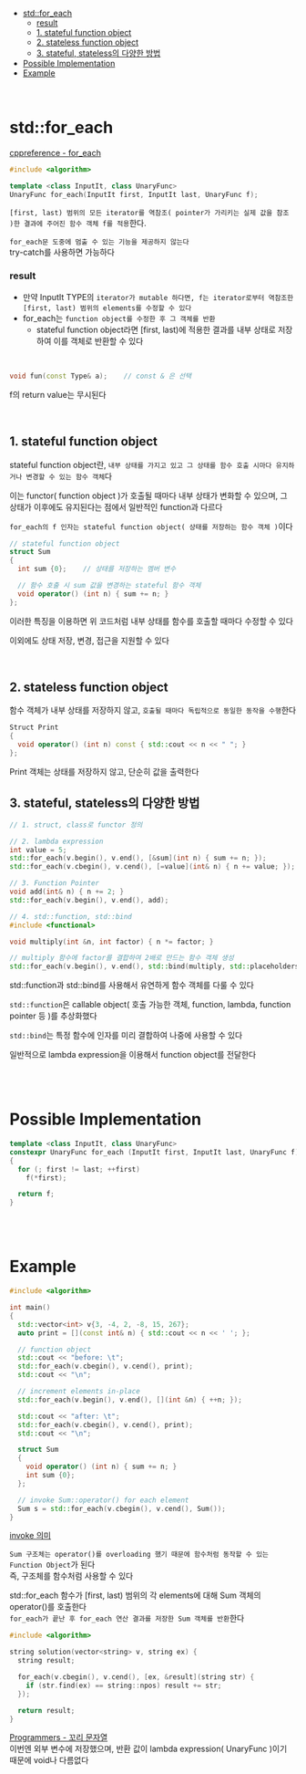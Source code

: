 - [std::for\_each](#stdfor_each)
    - [result](#result)
  - [1. stateful function object](#1-stateful-function-object)
  - [2. stateless function object](#2-stateless-function-object)
  - [3. stateful, stateless의 다양한 방법](#3-stateful-stateless의-다양한-방법)
- [Possible Implementation](#possible-implementation)
- [Example](#example)

<br>

# std::for_each
[ cppreference - for_each ](https://en.cppreference.com/w/cpp/algorithm/for_each)<br>
```cpp
#include <algorithm>

template <class InputIt, class UnaryFunc>
UnaryFunc for_each(InputIt first, InputIt last, UnaryFunc f);
```
`[first, last) 범위의 모든 iterator를 역참조( pointer가 가리키는 실제 값을 참조 )한 결과에 주어진 함수 객체 f를 적용`한다.<br>

`for_each문 도중에 멈출 수 있는 기능을 제공하지 않는다`<br>
try-catch를 사용하면 가능하다<br>

### result
- 만약 InputIt TYPE의 `iterator가 mutable 하다면, f는 iterator로부터 역참조한 [first, last) 범위의 elements를 수정할 수 있다`
- for_each는 `function object를 수정한 후 그 객체를 반환`
  - stateful function object라면 [first, last)에 적용한 결과를 내부 상태로 저장하여 이를 객체로 반환할 수 있다

<br>

```cpp
void fun(const Type& a);    // const & 은 선택
```
f의 return value는 무시된다<br>

<br>

## 1. stateful function object
stateful function object란, `내부 상태를 가지고 있고 그 상태를 함수 호출 시마다 유지하거나 변경할 수 있는 함수 객체`다<br>

이는 functor( function object )가 호출될 때마다 내부 상태가 변화할 수 있으며, 그 상태가 이후에도 유지된다는 점에서 일반적인 function과 다르다<br>

`for_each의 f 인자는 stateful function object( 상태를 저장하는 함수 객체 )`이다<br>
```cpp
// stateful function object
struct Sum
{
  int sum {0};    // 상태를 저장하는 멤버 변수

  // 함수 호출 시 sum 값을 변경하는 stateful 함수 객체
  void operator() (int n) { sum += n; }
};
```
이러한 특징을 이용하면 위 코드처럼 내부 상태를 함수를 호출할 때마다 수정할 수 있다<br>

이외에도 상태 저장, 변경, 접근을 지원할 수 있다<br>

<br>

## 2. stateless function object
함수 객체가 내부 상태를 저장하지 않고, `호출될 때마다 독립적으로 동일한 동작을 수행`한다<br>
```cpp
Struct Print
{
  void operator() (int n) const { std::cout << n << " "; }
};
```
Print 객체는 상태를 저장하지 않고, 단순히 값을 출력한다<br>

## 3. stateful, stateless의 다양한 방법
```cpp
// 1. struct, class로 functor 정의

// 2. lambda expression
int value = 5;
std::for_each(v.begin(), v.end(), [&sum](int n) { sum += n; });
std::for_each(v.cbegin(), v.cend(), [=value](int& n) { n += value; });

// 3. Function Pointer
void add(int& n) { n += 2; }
std::for_each(v.begin(), v.end(), add);

// 4. std::function, std::bind
#include <functional>

void multiply(int &n, int factor) { n *= factor; }

// multiply 함수에 factor를 결합하여 2배로 만드는 함수 객체 생성
std::for_each(v.begin(), v.end(), std::bind(multiply, std::placeholders::_1, 2));
```
std::function과 std::bind를 사용해서 유연하게 함수 객체를 다룰 수 있다<br>

`std::function`은 callable object( 호출 가능한 객체, function, lambda, function pointer 등 )를 추상화했다<br>

`std::bind`는 특정 함수에 인자를 미리 결합하여 나중에 사용할 수 있다<br>

일반적으로 lambda expression을 이용해서 function object를 전달한다<br>

<br>
<br>

# Possible Implementation
```cpp
template <class InputIt, class UnaryFunc>
constexpr UnaryFunc for_each (InputIt first, InputIt last, UnaryFunc f)
{
  for (; first != last; ++first)
    f(*first);

  return f;
}
```

<br>
<br>

# Example
```cpp
#include <algorithm>

int main()
{
  std::vector<int> v{3, -4, 2, -8, 15, 267};
  auto print = [](const int& n) { std::cout << n << ' '; };

  // function object
  std::cout << "before: \t";
  std::for_each(v.cbegin(), v.cend(), print);
  std::cout << "\n";

  // increment elements in-place
  std::for_each(v.begin(), v.end(), [](int &n) { ++n; });

  std::cout << "after: \t";
  std::for_each(v.cbegin(), v.cend(), print);
  std::cout << "\n";

  struct Sum
  {
    void operator() (int n) { sum += n; }
    int sum {0};
  };

  // invoke Sum::operator() for each element
  Sum s = std::for_each(v.cbegin(), v.cend(), Sum());
}
```
[ invoke 의미 ](/5_CS/3_Invoke.md/#cpp)<br>

`Sum 구조체는 operator()를 overloading 했기 때문에 함수처럼 동작할 수 있는 Function Object`가 된다<br>
즉, 구조체를 함수처럼 사용할 수 있다<br>

std::for_each 함수가 [first, last) 범위의 각 elements에 대해 Sum 객체의 operator()를 호출한다<br>
`for_each가 끝난 후 for_each 연산 결과를 저장한 Sum 객체를 반환`한다<br>

```cpp
#include <algorithm>

string solution(vector<string> v, string ex) {
  string result;

  for_each(v.cbegin(), v.cend(), [ex, &result](string str) {
    if (str.find(ex) == string::npos) result += str;
  });

  return result;
}
```
[ Programmers - 꼬리 문자열 ](https://school.programmers.co.kr/learn/courses/30/lessons/181841)<BR>
이번엔 외부 변수에 저장했으며, 반환 값이 lambda expression( UnaryFunc )이기 때문에 void나 다름없다<br>